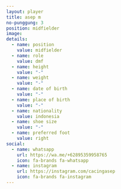 ```yaml
---
layout: player
title: asep m
no-punggung: 3
position: midfielder
image:
details:
  - name: position
    value: midfielder
  - name: role
    value: dmf
  - name: height
    value: "-"
  - name: weight
    value: "-"
  - name: date of birth
    value: "-"
  - name: place of birth
    value: "-"
  - name: nationality
    value: indonesia
  - name: shoe size
    value: "-"
  - name: preferred foot
    value: right
social:
  - name: whatsapp
    url: https://wa.me/+62895359958765
    icon: fa-brands fa-whatsapp
  - name: instagram
    url: https://instagram.com/cacingasep
    icon: fa-brands fa-instagram
---
```

